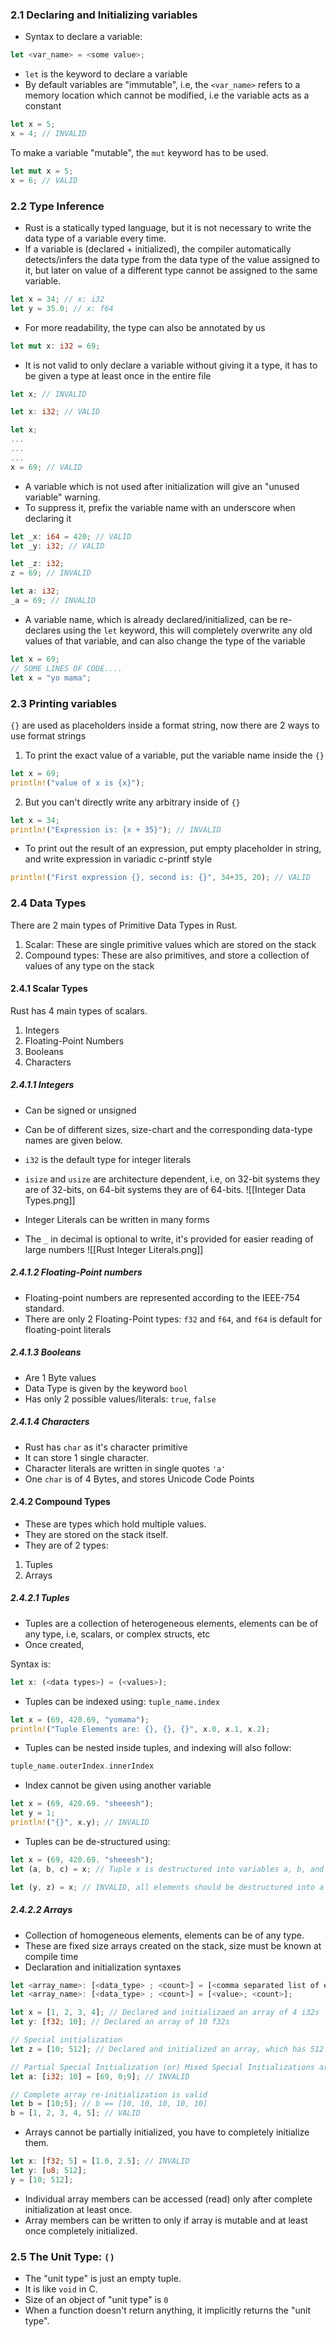 
### 2.1 Declaring and Initializing variables
- Syntax to declare a variable:
```rust
let <var_name> = <some value>;
```

- `let` is the keyword to declare a variable
- By default variables are "immutable", i.e, the `<var_name>` refers to a memory location which cannot be modified, i.e the variable acts as a constant
```rust
let x = 5;
x = 4; // INVALID
```

To make a variable "mutable", the `mut` keyword has to be used.
```rust
let mut x = 5;
x = 6; // VALID
```

### 2.2 Type Inference
- Rust is a statically typed language, but it is not necessary to write the data type of a variable every time.
- If a variable is (declared + initialized), the compiler automatically detects/infers the data type from the data type of the value assigned to it, but later on value of a different type cannot be assigned to the same variable.
```rust
let x = 34; // x: i32
let y = 35.0; // x: f64
```

- For more readability, the type can also be annotated by us
```rust
let mut x: i32 = 69;
```

- It is not valid to only declare a variable without giving it a type, it has to be given a type at least once in the entire file
```rust
let x; // INVALID
```

```rust
let x: i32; // VALID
```

```rust
let x;
...
...
...
x = 69; // VALID
```

- A variable which is not used after initialization will give an "unused variable" warning.
- To suppress it, prefix the variable name with an underscore when declaring it
```rust
let _x: i64 = 420; // VALID
let _y: i32; // VALID

let _z: i32;
z = 69; // INVALID

let a: i32;
_a = 69; // INVALID
```


- A variable name, which is already declared/initialized, can be re-declares using the `let` keyword, this will completely overwrite any old values of that variable, and can also change the type of the variable
```rust
let x = 69;
// SOME LINES OF CODE....
let x = "yo mama";
```

### 2.3 Printing variables
`{}` are used as placeholders inside a format string, now there are 2 ways to use format strings
1. To print the exact value of a variable, put the variable name inside the `{}`
```rust
let x = 69;
println!("value of x is {x}");
```

2. But you can't directly write any arbitrary inside of `{}`
```rust
let x = 34;
println!("Expression is: {x + 35}"); // INVALID
```
- To print out the result of an expression, put empty placeholder in string, and write expression in variadic c-printf style
```rust
println!("First expression {}, second is: {}", 34+35, 20); // VALID
```

### 2.4 Data Types

There are 2 main types of Primitive Data Types in Rust.
1. Scalar: These are single primitive values which are stored on the stack
2. Compound types: These are also primitives, and store a collection of values of any type on the stack


#### 2.4.1 Scalar Types

Rust has 4 main types of scalars.
1. Integers
2. Floating-Point Numbers
3. Booleans
4. Characters

##### 2.4.1.1 Integers
- Can be signed or unsigned
- Can be of different sizes, size-chart and the corresponding data-type names are given below.
- `i32` is the default type for integer literals
- `isize` and `usize` are architecture dependent, i.e, on 32-bit systems they are of 32-bits, on 64-bit systems they are of 64-bits.
![[Integer Data Types.png]]

- Integer Literals can be written in many forms
- The `_` in decimal is optional to write, it's provided for easier reading of large numbers
![[Rust Integer Literals.png]]


##### 2.4.1.2 Floating-Point numbers

- Floating-point numbers are represented according to the IEEE-754 standard.
- There are only 2 Floating-Point types: `f32` and `f64`, and `f64` is default for floating-point literals

##### 2.4.1.3 Booleans

- Are 1 Byte values 
- Data Type is given by the keyword `bool`
- Has only 2 possible values/literals: `true`, `false`

##### 2.4.1.4 Characters

- Rust has `char` as it's character primitive
- It can store 1 single character.
- Character literals are written in single quotes `'a'`
- One `char` is of 4 Bytes, and stores Unicode Code Points


#### 2.4.2 Compound Types

- These are types which hold multiple values.
- They are stored on the stack itself.
- They are of 2 types:
1. Tuples
2. Arrays

##### 2.4.2.1 Tuples

- Tuples are a collection of heterogeneous elements, elements can be of any type, i.e, scalars, or complex structs, etc
- Once created, 

Syntax is:
```rust
let x: (<data types>) = (<values>);
```

- Tuples can be indexed using: `tuple_name.index`
```rust
let x = (69, 420.69, "yomama");
println!("Tuple Elements are: {}, {}, {}", x.0, x.1, x.2);
```

- Tuples can be nested inside tuples, and indexing will also follow:
```rust
tuple_name.outerIndex.innerIndex
```

- Index cannot be given using another variable

```rust
let x = (69, 420.69. "sheeesh");
let y = 1;
println!("{}", x.y); // INVALID
```

- Tuples can be de-structured using:
```rust
let x = (69, 420.69. "sheeesh");
let (a, b, c) = x; // Tuple x is destructured into variables a, b, and c

let (y, z) = x; // INVALID, all elements should be destructured into a variable
```

##### 2.4.2.2 Arrays

- Collection of homogeneous elements, elements can be of any type.
- These are fixed size arrays created on the stack, size must be known at compile time
- Declaration and initialization syntaxes
```rust
let <array_name>: [<data_type> ; <count>] = [<comma separated list of elements>];
let <array_name>: [<data_type> ; <count>] = [<value>; <count>];
```

```rust
let x = [1, 2, 3, 4]; // Declared and initializaed an array of 4 i32s
let y: [f32; 10]; // Declared an array of 10 f32s

// Special initialization
let z = [10; 512]; // Declared and initialized an array, which has 512 elements, each element is 10

// Partial Special Initialization (or) Mixed Special Initializations are also not valid
let a: [i32; 10] = [69, 0;9]; // INVALID

// Complete array re-initialization is valid
let b = [10;5]; // b == [10, 10, 10, 10, 10]
b = [1, 2, 3, 4, 5]; // VALID
```

- Arrays cannot be partially initialized, you have to completely initialize them.
```rust
let x: [f32; 5] = [1.0, 2.5]; // INVALID
let y: [u8; 512];
y = [10; 512]; 
```

- Individual array members can be accessed (read) only after complete initialization at least once.
- Array members can be written to only if array is mutable and at least once completely initialized.



### 2.5 The Unit Type: `()`

- The "unit type" is just an empty tuple.
- It is like `void` in C.
- Size of an object of "unit type" is `0`
- When a function doesn't return anything, it implicitly returns the "unit type".